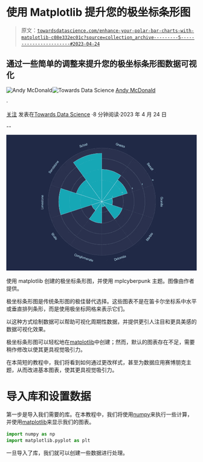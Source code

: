 # 使用 Matplotlib 提升您的极坐标条形图

> 原文：[`towardsdatascience.com/enhance-your-polar-bar-charts-with-matplotlib-c08e332ec01c?source=collection_archive---------5-----------------------#2023-04-24`](https://towardsdatascience.com/enhance-your-polar-bar-charts-with-matplotlib-c08e332ec01c?source=collection_archive---------5-----------------------#2023-04-24)

## 通过一些简单的调整来提升您的极坐标条形图数据可视化

[](https://andymcdonaldgeo.medium.com/?source=post_page-----c08e332ec01c--------------------------------)![Andy McDonald](https://andymcdonaldgeo.medium.com/?source=post_page-----c08e332ec01c--------------------------------)[](https://towardsdatascience.com/?source=post_page-----c08e332ec01c--------------------------------)![Towards Data Science](https://towardsdatascience.com/?source=post_page-----c08e332ec01c--------------------------------) [Andy McDonald](https://andymcdonaldgeo.medium.com/?source=post_page-----c08e332ec01c--------------------------------)

·

[关注](https://medium.com/m/signin?actionUrl=https%3A%2F%2Fmedium.com%2F_%2Fsubscribe%2Fuser%2F9c280f85f15c&operation=register&redirect=https%3A%2F%2Ftowardsdatascience.com%2Fenhance-your-polar-bar-charts-with-matplotlib-c08e332ec01c&user=Andy+McDonald&userId=9c280f85f15c&source=post_page-9c280f85f15c----c08e332ec01c---------------------post_header-----------) 发表在[Towards Data Science](https://towardsdatascience.com/?source=post_page-----c08e332ec01c--------------------------------) ·8 分钟阅读·2023 年 4 月 24 日[](https://medium.com/m/signin?actionUrl=https%3A%2F%2Fmedium.com%2F_%2Fvote%2Ftowards-data-science%2Fc08e332ec01c&operation=register&redirect=https%3A%2F%2Ftowardsdatascience.com%2Fenhance-your-polar-bar-charts-with-matplotlib-c08e332ec01c&user=Andy+McDonald&userId=9c280f85f15c&source=-----c08e332ec01c---------------------clap_footer-----------)

--

[](https://medium.com/m/signin?actionUrl=https%3A%2F%2Fmedium.com%2F_%2Fbookmark%2Fp%2Fc08e332ec01c&operation=register&redirect=https%3A%2F%2Ftowardsdatascience.com%2Fenhance-your-polar-bar-charts-with-matplotlib-c08e332ec01c&source=-----c08e332ec01c---------------------bookmark_footer-----------)![](img/117d3fa97589d9986c02fffa1aa742da.png)

使用 matplotlib 创建的极坐标条形图，并使用 mplcyberpunk 主题。图像由作者提供。

极坐标条形图是传统条形图的极佳替代选择。这些图表不是在笛卡尔坐标系中水平或垂直排列条形，而是使用极坐标网格来表示它们。

以这种方式绘制数据可以帮助可视化周期性数据，并提供更引人注目和更具美感的数据可视化效果。

极坐标条形图可以轻松地在[matplotlib](https://matplotlib.org/)中创建；然而，默认的图表存在不足，需要稍作修改以使其更具视觉吸引力。

在本简短的教程中，我们将看到如何通过更改样式，甚至为数据应用赛博朋克主题，从而改进基本图表，使其更具视觉吸引力。

# 导入库和设置数据

第一步是导入我们需要的库。在本教程中，我们将使用[numpy](https://numpy.org/)来执行一些计算，并使用[matplotlib](https://matplotlib.org/)来显示我们的图表。

```py
import numpy as np
import matplotlib.pyplot as plt
```

一旦导入了库，我们就可以创建一些数据进行处理。
